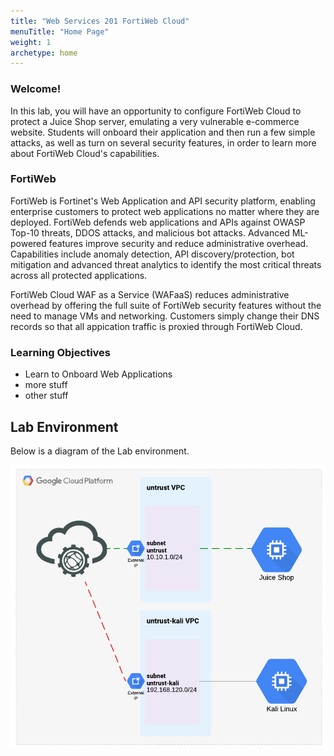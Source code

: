 ```yaml
---
title: "Web Services 201 FortiWeb Cloud"
menuTitle: "Home Page"
weight: 1
archetype: home
---
```


### Welcome!

In this lab, you will have an opportunity to configure FortiWeb Cloud to protect a Juice Shop server, emulating a very vulnerable e-commerce website.  Students will onboard their application and then run a few simple attacks, as well as turn on several security features, in order to learn more about FortiWeb Cloud's capabilities.

### FortiWeb
FortiWeb is Fortinet's Web Application and API security platform, enabling enterprise customers to protect web applications no matter where they are deployed.  FortiWeb defends web applications and APIs against OWASP Top-10 threats, DDOS attacks, and malicious bot attacks. Advanced ML-powered features improve security and reduce administrative overhead. Capabilities include anomaly detection, API discovery/protection, bot mitigation and advanced threat analytics to identify the most critical threats across all protected applications.

FortiWeb Cloud WAF as a Service (WAFaaS) reduces administrative overhead by offering the full suite of FortiWeb security features without the need to manage VMs and networking.  Customers simply change their DNS records so that all appication traffic is proxied through FortiWeb Cloud.


### Learning Objectives
- Learn to Onboard Web Applications 
- more stuff
- other stuff

## Lab Environment

Below is a diagram of the Lab environment.

![lab1](./img/diagram.png)
